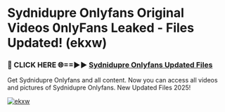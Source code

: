 # Sydnidupre Onlyfans Original Videos 0nlyFans Leaked - Files Updated! (ekxw)

<h3>🔴 CLICK HERE 🌐==►► <a href="https://tinyurl.com/ehrbuxhb" rel="nofollow">Sydnidupre Onlyfans Updated Files</a></h3>

Get Sydnidupre Onlyfans and all content. Now you can access all videos and pictures of Sydnidupre Onlyfans. New Updated Files 2025!

[![ekxw](https://i.imgur.com/lVYEuWS.gif)](https://tinyurl.com/ehrbuxhb)
